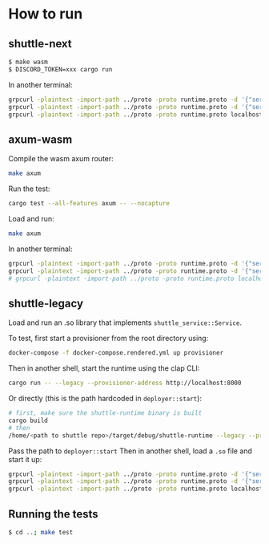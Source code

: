 # How to run

## shuttle-next
```bash
$ make wasm
$ DISCORD_TOKEN=xxx cargo run
```

In another terminal:

``` bash
grpcurl -plaintext -import-path ../proto -proto runtime.proto -d '{"service_name": "Tonic", "path": "runtime/axum.wasm"}' localhost:6001 runtime.Runtime/Load
grpcurl -plaintext -import-path ../proto -proto runtime.proto -d '{"service_name": "Tonic"}' localhost:6001 runtime.Runtime/Start
grpcurl -plaintext -import-path ../proto -proto runtime.proto localhost:6001 runtime.Runtime/SubscribeLogs
```

## axum-wasm

Compile the wasm axum router:

```bash
make axum
```

Run the test:

```bash
cargo test --all-features axum -- --nocapture
```

Load and run:

```bash
make axum
```

In another terminal:

``` bash
grpcurl -plaintext -import-path ../proto -proto runtime.proto -d '{"service_name": "Tonic", "path": "runtime/axum.wasm"}' localhost:8000 runtime.Runtime/Load
grpcurl -plaintext -import-path ../proto -proto runtime.proto -d '{"service_name": "Tonic"}' localhost:8000 runtime.Runtime/Start
# grpcurl -plaintext -import-path ../proto -proto runtime.proto localhost:8000 runtime.Runtime/SubscribeLogs
```

## shuttle-legacy

Load and run an .so library that implements `shuttle_service::Service`. 

To test, first start a provisioner from the root directory using:

```bash
docker-compose -f docker-compose.rendered.yml up provisioner
```

Then in another shell, start the runtime using the clap CLI:

```bash
cargo run -- --legacy --provisioner-address http://localhost:8000
```

Or directly (this is the path hardcoded in `deployer::start`):
```bash
# first, make sure the shuttle-runtime binary is built
cargo build
# then
/home/<path to shuttle repo>/target/debug/shuttle-runtime --legacy --provisioner-address http://localhost:8000
```

Pass the path to `deployer::start`
Then in another shell, load a `.so` file and start it up:

``` bash
grpcurl -plaintext -import-path ../proto -proto runtime.proto -d '{"service_name": "Tonic", "path": "examples/rocket/hello-world/target/debug/libhello_world.so"}' localhost:8000 runtime.Runtime/Load
grpcurl -plaintext -import-path ../proto -proto runtime.proto -d '{"service_name": "Tonic"}' localhost:8000 runtime.Runtime/Start
grpcurl -plaintext -import-path ../proto -proto runtime.proto localhost:8000 runtime.Runtime/SubscribeLogs
```

## Running the tests
```bash
$ cd ..; make test
```
